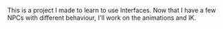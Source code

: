 This is a project I made to learn to use Interfaces.
Now that I have a few NPCs with different behaviour, I'll work on the animations and IK.

